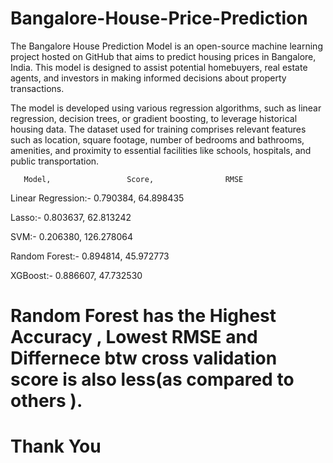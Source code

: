 # Bangalore-House-Price-Prediction
The Bangalore House Prediction Model is an open-source machine learning project hosted on GitHub that aims to predict housing prices in Bangalore, India. This model is designed to assist potential homebuyers, real estate agents, and investors in making informed decisions about property transactions.

The model is developed using various regression algorithms, such as linear regression, decision trees, or gradient boosting, to leverage historical housing data. The dataset used for training comprises relevant features such as location, square footage, number of bedrooms and bathrooms, amenities, and proximity to essential facilities like schools, hospitals, and public transportation.

       Model,                 Score,                RMSE
                    
Linear Regression:-       0.790384,          64.898435

Lasso:-                   0.803637,         62.813242

SVM:-                     0.206380,         126.278064

Random Forest:-           0.894814,          45.972773

XGBoost:-                 0.886607,          47.732530

# Random Forest has the Highest Accuracy , Lowest RMSE and Differnece btw cross validation score is also less(as compared to others ).

# Thank You

